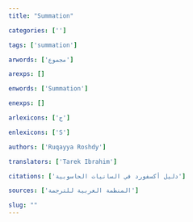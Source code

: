 ```yaml
---
title: "Summation"

categories: ['']

tags: ['summation']

arwords: ['مجموع']

arexps: []

enwords: ['Summation']

enexps: []

arlexicons: ['ج']

enlexicons: ['S']

authors: ['Ruqayya Roshdy']

translators: ['Tarek Ibrahim']

citations: ['دليل أكسفورد في السانيات الحاسوبية']

sources: ['المنظمة العربية للترجمة']

slug: ""
---
```

